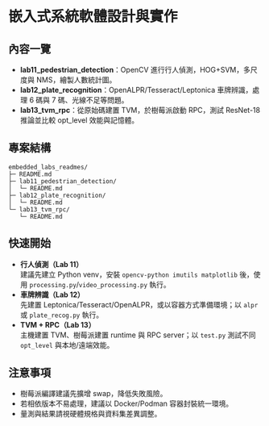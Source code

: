 # 嵌入式系統軟體設計與實作

## 內容一覽
- **lab11_pedestrian_detection**：OpenCV 進行行人偵測，HOG+SVM，多尺度與 NMS，繪製人數統計圖。
- **lab12_plate_recognition**：OpenALPR/Tesseract/Leptonica 車牌辨識，處理 6 碼與 7 碼、光線不足等問題。
- **lab13_tvm_rpc**：從原始碼建置 TVM，於樹莓派啟動 RPC，測試 ResNet-18 推論並比較 opt_level 效能與記憶體。

## 專案結構
```
embedded_labs_readmes/
├─ README.md
├─ lab11_pedestrian_detection/
│  └─ README.md
├─ lab12_plate_recognition/
│  └─ README.md
└─ lab13_tvm_rpc/
   └─ README.md
```

## 快速開始
- **行人偵測（Lab 11）**  
  建議先建立 Python venv，安裝 `opencv-python imutils matplotlib` 後，使用 `processing.py`/`video_processing.py` 執行。
- **車牌辨識（Lab 12）**  
  先建置 Leptonica/Tesseract/OpenALPR，或以容器方式準備環境；以 `alpr` 或 `plate_recog.py` 執行。
- **TVM + RPC（Lab 13）**  
  主機建置 TVM、樹莓派建置 runtime 與 RPC server；以 `test.py` 測試不同 `opt_level` 與本地/遠端效能。

## 注意事項
- 樹莓派編譯建議先擴增 swap，降低失敗風險。
- 若相依版本不易處理，建議以 Docker/Podman 容器封裝統一環境。
- 量測與結果請視硬體規格與資料集差異調整。
